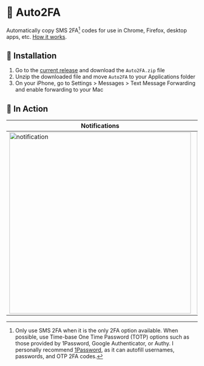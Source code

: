 # 🔐 Auto2FA
Automatically copy SMS 2FA[^1] codes for use in Chrome, Firefox, desktop apps, etc. [How it works](https://github.com/bslatyer/Auto2FA/blob/main/DEVELOPERS.md).

## 🚀 Installation
1. Go to the [current release](https://github.com/bslatyer/Auto2FA/releases/tag/v1.0) and download the `Auto2FA.zip` file
2. Unzip the downloaded file and move `Auto2FA` to your Applications folder
3. On your iPhone, go to Settings > Messages > Text Message Forwarding and enable forwarding to your Mac

## 📸 In Action
| Notifications | Permissions |
| --- | --- |
| <img width="478" alt="notification" src="https://user-images.githubusercontent.com/61445278/213906464-2d3b322a-92a6-4122-843d-bb732ad407a9.png"> | <img width="478" alt="permissions" src="https://user-images.githubusercontent.com/61445278/213906411-b2fddfdc-5633-48ce-872b-61ddf4009c5e.png"> |

[^1]: Only use SMS 2FA when it is the only 2FA option available. When possible, use Time-base One Time Password (TOTP) options such as those provided by 1Password, Google Authenticator, or Authy. I personally recommend [1Password](https://1password.com/features/two-factor-authentication/), as it can autofill usernames, passwords, and OTP 2FA codes.
